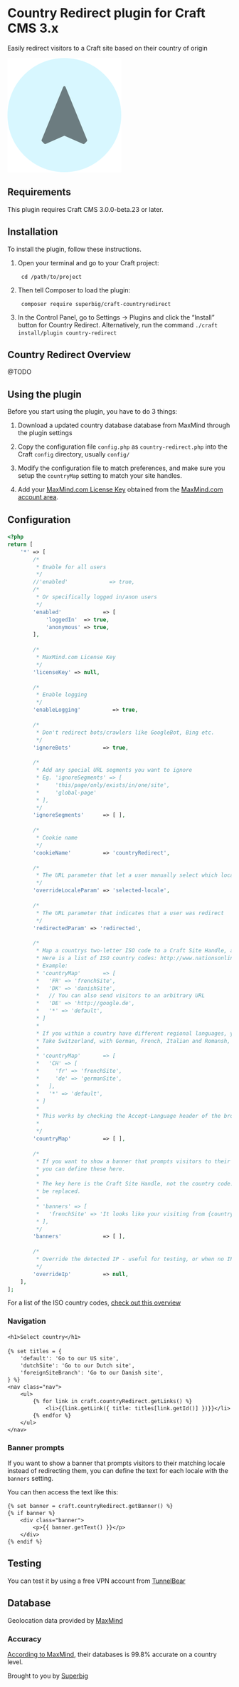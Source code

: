 # Country Redirect plugin for Craft CMS 3.x

Easily redirect visitors to a Craft site based on their country of origin

![Screenshot](resources/img/icon.png)

## Requirements

This plugin requires Craft CMS 3.0.0-beta.23 or later.

## Installation

To install the plugin, follow these instructions.

1. Open your terminal and go to your Craft project:

        cd /path/to/project

2. Then tell Composer to load the plugin:

        composer require superbig/craft-countryredirect

3. In the Control Panel, go to Settings → Plugins and click the “Install” button for Country Redirect. Alternatively, run the command `./craft install/plugin country-redirect`

## Country Redirect Overview

@TODO

## Using the plugin

Before you start using the plugin, you have to do 3 things:

1. Download a updated country database database from MaxMind through the plugin settings

2. Copy the configuration file `config.php` as `country-redirect.php` into the Craft `config` directory, usually `config/`

3. Modify the configuration file to match preferences, and make sure you setup the `countryMap` setting to match your site handles.

4. Add your [MaxMind.com License Key](https://support.maxmind.com/account-faq/license-keys/can-generate-new-license-key/) obtained from the [MaxMind.com account area](https://www.maxmind.com/en/accounts/current/people/current).  

## Configuration

```php
<?php
return [
    '*' => [
        /*
         * Enable for all users
         */
        //'enabled'             => true,
        /*
         * Or specifically logged in/anon users
         */
        'enabled'             => [
            'loggedIn'  => true,
            'anonymous' => true,
        ],

        /*
         * MaxMind.com License Key
         */
        'licenseKey' => null,

        /*
         * Enable logging
         */
        'enableLogging'          => true,

        /*
         * Don't redirect bots/crawlers like GoogleBot, Bing etc.
         */
        'ignoreBots'          => true,

        /*
         * Add any special URL segments you want to ignore
         * Eg. 'ignoreSegments' => [
         *     'this/page/only/exists/in/one/site',
         *     'global-page'
         * ],
         */
        'ignoreSegments'      => [ ],

        /*
         * Cookie name
         */
        'cookieName'          => 'countryRedirect',

        /*
         * The URL parameter that let a user manually select which locale they want to see
         */
        'overrideLocaleParam' => 'selected-locale',

        /*
         * The URL parameter that indicates that a user was redirect
         */
        'redirectedParam' => 'redirected',

        /*
         * Map a countrys two-letter ISO code to a Craft Site Handle, and/or define a catch-all with a * asterix
         * Here is a list of ISO country codes: http://www.nationsonline.org/oneworld/country_code_list.htm
         * Example:
         * 'countryMap'       => [
         *   'FR' => 'frenchSite',
         *   'DK' => 'danishSite',
         *   // You can also send visitors to an arbitrary URL
         *   'DE' => 'http://google.de',
         *   '*' => 'default',
         * ]
         *
         * If you within a country have different regional languages, you can map the different languages to sites by their Site Handle.
         * Take Switzerland, with German, French, Italian and Romansh, as an example:
         *
         * 'countryMap'       => [
         *   'CH' => [
         *     'fr' => 'frenchSite',
         *     'de' => 'germanSite',
         *   ],
         *   '*' => 'default',
         * ]
         *
         * This works by checking the Accept-Language header of the browser.
         *
         */
        'countryMap'          => [ ],

        /*
         * If you want to show a banner that prompts visitors to their matching site handle instead of redirecting them,
         * you can define these here.
         *
         * The key here is the Craft Site Handle, not the country code. The variables {countryName} and {url} will
         * be replaced.
         *
         * 'banners' => [
         *   'frenchSite' => 'It looks like your visiting from {countryName}. Do you <a href="{url}">want to visited the international site?</a>'
         * ],
         */
        'banners'             => [ ],

        /*
         * Override the detected IP - useful for testing, or when no IP address can be detected
         */
        'overrideIp'          => null,
    ],
];
```

For a list of the ISO country codes, [check out this overview](http://www.nationsonline.org/oneworld/country_code_list.htm)

### Navigation

```twig
<h1>Select country</h1>

{% set titles = {
    'default': 'Go to our US site',
    'dutchSite': 'Go to our Dutch site',
    'foreignSiteBranch': 'Go to our Danish site',
} %}
<nav class="nav">
    <ul>
        {% for link in craft.countryRedirect.getLinks() %}
            <li>{{link.getLink({ title: titles[link.getId()] })}}</li>
        {% endfor %}
    </ul>
</nav>
```

### Banner prompts

If you want to show a banner that prompts visitors to their matching locale instead of redirecting them, you can define
the text for each locale with the `banners` setting.

You can then access the text like this:

```twig
{% set banner = craft.countryRedirect.getBanner() %}
{% if banner %}
    <div class="banner">
        <p>{{ banner.getText() }}</p>
    </div>
{% endif %}
```

## Testing

You can test it by using a free VPN account from [TunnelBear](https://www.tunnelbear.com/)

## Database

Geolocation data provided by [MaxMind](http://www.maxmind.com)

### Accuracy

[According to MaxMind](http://dev.maxmind.com/faq/how-accurate-are-the-geoip-databases/), their databases is 99.8% accurate on a country level.

Brought to you by [Superbig](https://superbig.co)
